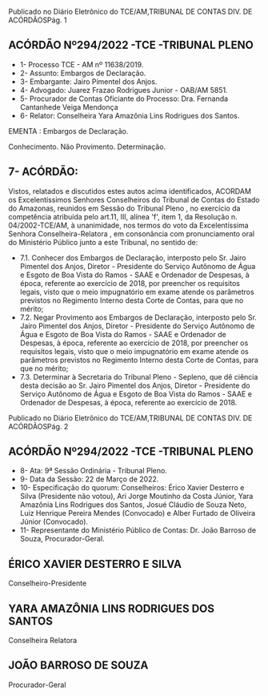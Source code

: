 Publicado  no  Diário  Eletrônico do TCE/AM,TRIBUNAL DE CONTAS DIV. DE ACÓRDÃOSPág. 1

## ACÓRDÃO Nº294/2022 -TCE -TRIBUNAL PLENO

- 1- Processo TCE - AM nº 11638/2019.
- 2- Assunto: Embargos de Declaração.
- 3- Embargante: Jairo Pimentel dos Anjos.
- 4- Advogado: Juarez Frazao Rodrigues Junior - OAB/AM 5851.
- 5- Procurador  de  Contas  Oficiante  do  Processo: Dra.  Fernanda  Cantanhede  Veiga Mendonça
- 6- Relator: Conselheira Yara Amazônia Lins Rodrigues dos Santos.

EMENTA : Embargos de Declaração.

Conhecimento. Não Provimento. Determinação.

## 7- ACÓRDÃO:

Vistos, relatados e discutidos estes autos acima identificados, ACORDAM os Excelentíssimos Senhores Conselheiros do Tribunal de Contas do Estado do Amazonas, reunidos  em  Sessão  do Tribunal  Pleno ,  no  exercício  da  competência  atribuída  pelo art.11,  III,  alínea  'f',  item  1,  da  Resolução  n.  04/2002-TCE/AM, à  unanimidade, nos termos do voto da Excelentíssima Senhora Conselheira-Relatora ,  em consonância com pronunciamento oral do Ministério Público junto a este Tribunal, no sentido de:

- 7.1. Conhecer dos Embargos  de Declaração, interposto pelo Sr. Jairo Pimentel dos Anjos, Diretor - Presidente do Serviço Autônomo de Água e Esgoto de Boa Vista do Ramos - SAAE e Ordenador de Despesas, à época, referente ao exercício de 2018, por preencher os requisitos legais, visto que o meio impugnatório em exame atende os parâmetros previstos no Regimento Interno desta Corte de Contas, para que no mérito;
- 7.2. Negar Provimento aos Embargos de Declaração, interposto pelo Sr. Jairo Pimentel dos Anjos, Diretor - Presidente do Serviço Autônomo de  Água  e  Esgoto  de  Boa  Vista  do  Ramos  -  SAAE  e  Ordenador  de Despesas,  à  época,  referente  ao  exercício  de  2018,  por  preencher  os requisitos  legais,  visto  que  o  meio  impugnatório  em  exame  atende  os parâmetros previstos no Regimento Interno desta Corte de Contas, para que no mérito;
- 7.3. Determinar à  Secretaria  do  Tribunal  Pleno  -  Sepleno,  que  dê  ciência desta decisão ao Sr. Jairo Pimentel dos Anjos, Diretor - Presidente do Serviço Autônomo de Água e Esgoto de Boa Vista do Ramos - SAAE e Ordenador de Despesas, à época, referente ao exercício de 2018.

Publicado  no  Diário  Eletrônico do TCE/AM,TRIBUNAL DE CONTAS DIV. DE ACÓRDÃOSPág. 2

## ACÓRDÃO Nº294/2022 -TCE -TRIBUNAL PLENO

- 8- Ata: 9ª Sessão Ordinária - Tribunal Pleno.
- 9- Data da Sessão: 22 de Março de 2022.
- 10-  Especificação do quorum: Conselheiros: Érico Xavier Desterro e Silva (Presidente não votou), Ari Jorge Moutinho da Costa Júnior, Yara Amazônia Lins Rodrigues dos Santos, Josué Cláudio de Souza Neto, Luiz Henrique Pereira Mendes (Convocado) e Alber Furtado de Oliveira Júnior (Convocado).
- 11-  Representante  do  Ministério  Público  de  Contas: Dr. João  Barroso  de  Souza, Procurador-Geral.

## ÉRICO XAVIER DESTERRO E SILVA

Conselheiro-Presidente

## YARA AMAZÔNIA LINS RODRIGUES DOS SANTOS

Conselheira Relatora

## JOÃO BARROSO DE SOUZA

Procurador-Geral